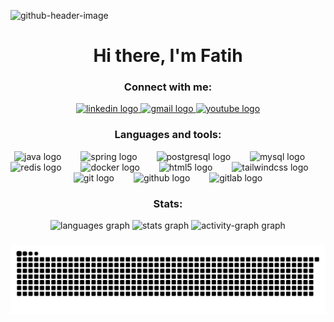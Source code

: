 ![github-header-image](https://github.com/fatihhozkurt/fatihhozkurt/assets/114291745/fc9d7c27-17e7-4c31-ae94-c468c62a1d09)

###

<h1 align="center">Hi there, I'm Fatih</h1>


###

<p align="center>
  
-🕐 Please don't worry if you can't see any commits these days, trying to achieve things in my field. 

-🧑🏻‍💻 I’m currently working on backend development with **Spring Boot and related technologies such as Spring Security, JWT, and Redis**.

</p>

###

<h3 align="center">Connect with me:</h3>
<div align="center">
  <a href="https://www.linkedin.com/in/fatih-%C3%B6zkurt-93748321a/" target="_blank">
    <img src="https://raw.githubusercontent.com/maurodesouza/profile-readme-generator/master/src/assets/icons/social/linkedin/default.svg" width="52" height="40" alt="linkedin logo"  />
  </a>
  <a href="mailto:fatih.ozkurt21@gmail.com?subject=About%20giving%20you%20a%20position%20chance%20in%20our%20company%20%F0%9F%98%8A" target="_blank">
    <img src="https://raw.githubusercontent.com/maurodesouza/profile-readme-generator/master/src/assets/icons/social/gmail/default.svg" width="52" height="40" alt="gmail logo"  />
  </a>
  <a href="https://www.youtube.com/@fatihozkurt21" target="_blank">
    <img src="https://raw.githubusercontent.com/maurodesouza/profile-readme-generator/master/src/assets/icons/social/youtube/default.svg" width="52" height="40" alt="youtube logo"  />
  </a>
</div>

###

<h3 align="center">Languages and tools:</h3>
<div align="center">
  <img src="https://skillicons.dev/icons?i=java" height="45" alt="java logo"  />
  <img width="23" />
  <img src="https://skillicons.dev/icons?i=spring" height="45" alt="spring logo"  />
  <img width="23" />
  <img src="https://skillicons.dev/icons?i=postgres" height="45" alt="postgresql logo"  />
  <img width="23" />
  <img src="https://skillicons.dev/icons?i=mysql" height="45" alt="mysql logo"  />
  <img width="23" />
  <img src="https://skillicons.dev/icons?i=redis" height="45" alt="redis logo"  />
  <img width="23" />
  <img src="https://skillicons.dev/icons?i=docker" height="45" alt="docker logo"  />
  <img width="23" />
  <img src="https://skillicons.dev/icons?i=html" height="45" alt="html5 logo"  />
  <img width="23" />
  <img src="https://skillicons.dev/icons?i=tailwind" height="45" alt="tailwindcss logo"  />
  <img width="23" />
  <img src="https://skillicons.dev/icons?i=git" height="45" alt="git logo"  />
  <img width="23" />
  <img src="https://skillicons.dev/icons?i=github" height="45" alt="github logo"  />
  <img width="23" />
  <img src="https://skillicons.dev/icons?i=gitlab" height="45" alt="gitlab logo"  />
</div>

###

<h3 align="center">Stats:</h3>
<div align="center">
  <img src="https://github-readme-stats.vercel.app/api/top-langs?username=fatihhozkurt&locale=en&hide_title=false&layout=compact&card_width=320&langs_count=6&theme=tokyonight&hide_border=true&order=2&custom_title=Most%20Used%20Technologies" height="171" alt="languages graph"  />
  <img src="https://github-readme-stats.vercel.app/api?username=fatihhozkurt&hide_title=false&hide_rank=false&show_icons=false&include_all_commits=true&count_private=true&disable_animations=false&theme=tokyonight&locale=en&hide_border=true&order=1&custom_title=GitHub%20Stats" height="171" alt="stats graph"  />
  <img src="https://github-readme-activity-graph.vercel.app/graph?username=fatihhozkurt&radius=6&theme=tokyo-night&area=true&order=5&custom_title=Contribution%20Graph&hide_border=true&hide_title=false" height="256" alt="activity-graph graph"  />
</div>

###

<img src="https://raw.githubusercontent.com/fatihhozkurt/fatihhozkurt/output/snake.svg" alt="Snake animation" />

###
